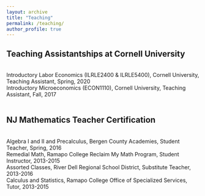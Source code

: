 ```yaml
---
layout: archive
title: "Teaching"
permalink: /teaching/
author_profile: true
---
```


<p id="1.5-spaced" style="line-height: 150%;">
<h2> Teaching Assistantships at Cornell University</h2><br>
<div>Introductory Labor Economics (ILRLE2400 & ILRLE5400), Cornell University, Teaching Assistant, Spring, 2020</div>
<div>Introductory Microeconomics (ECON1110), Cornell University, Teaching Assistant, Fall, 2017 </div><br>
</p>

<p id="1.5-spaced" style="line-height: 150%;">
<h2> NJ Mathematics Teacher Certification</h2><br>
<div>Algebra I and II and Precalculus, Bergen County Academies, Student Teacher, Spring, 2016</div>
<div>Remedial Math, Ramapo College Reclaim My Math Program, Student Instructor, 2013-2015</div>
<div>Assorted Classes, River Dell Regional School District, Substitute Teacher, 2013-2016</div>
<div>Calculus and Statistics, Ramapo College Office of Specialized Services, Tutor, 2013-2015</div>
</p>
	
